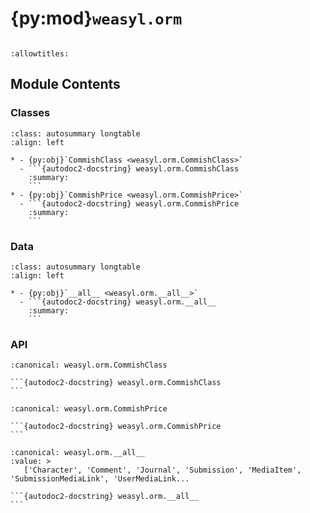 # {py:mod}`weasyl.orm`

```{py:module} weasyl.orm
```

```{autodoc2-docstring} weasyl.orm
:allowtitles:
```

## Module Contents

### Classes

````{list-table}
:class: autosummary longtable
:align: left

* - {py:obj}`CommishClass <weasyl.orm.CommishClass>`
  - ```{autodoc2-docstring} weasyl.orm.CommishClass
    :summary:
    ```
* - {py:obj}`CommishPrice <weasyl.orm.CommishPrice>`
  - ```{autodoc2-docstring} weasyl.orm.CommishPrice
    :summary:
    ```
````

### Data

````{list-table}
:class: autosummary longtable
:align: left

* - {py:obj}`__all__ <weasyl.orm.__all__>`
  - ```{autodoc2-docstring} weasyl.orm.__all__
    :summary:
    ```
````

### API

````{py:class} CommishClass
:canonical: weasyl.orm.CommishClass

```{autodoc2-docstring} weasyl.orm.CommishClass
```

````

````{py:class} CommishPrice
:canonical: weasyl.orm.CommishPrice

```{autodoc2-docstring} weasyl.orm.CommishPrice
```

````

````{py:data} __all__
:canonical: weasyl.orm.__all__
:value: >
   ['Character', 'Comment', 'Journal', 'Submission', 'MediaItem', 'SubmissionMediaLink', 'UserMediaLink...

```{autodoc2-docstring} weasyl.orm.__all__
```

````

